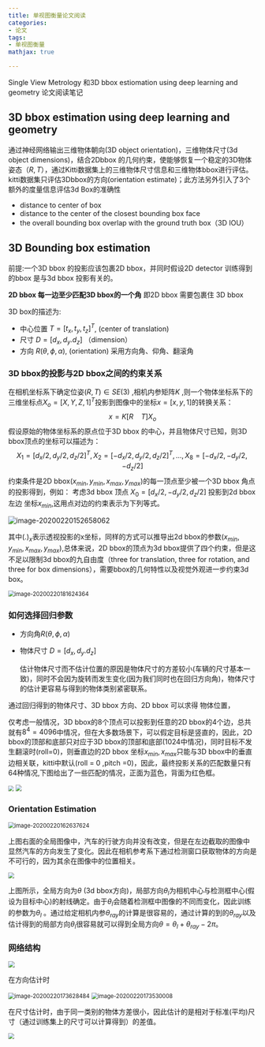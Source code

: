 ```yaml
---
title: 单视图衡量论文阅读
categories:
- 论文
tags:
- 单视图衡量
mathjax: true

---
```


Single View Metrology 和3D bbox estiomation using deep learning and geometry 论文阅读笔记

<!--more-->

## 3D bbox estimation using deep learning and geometry

通过神经网络输出三维物体朝向(3D object orientation)，三维物体尺寸(3d object dimensions)，结合2Dbbox 的几何约束，使能够恢复一个稳定的3D物体姿态（$R,T$），通过Kitti数据集上的三维物体尺寸信息和三维物体bbox进行评估。
kitti数据集只评估3Dbbox的方向(orientation estimate)；此方法另外引入了3个额外的度量信息评估3d Box的准确性

- distance to center of box
- distance to the center of the closest bounding box face
- the overall bounding box overlap with the ground truth box（3D IOU）

## 3D Bounding box estimation

前提:一个3D bbox 的投影应该包裹2D bbox，并同时假设2D detector 训练得到的bbox 是与3d bbox 投影有关的。

**2D bbox 每一边至少匹配3D bbox的一个角** 即2D bbox 需要包裹住 3D bbox

3D box的描述为:

- 中心位置   $T=[t_x,t_y,t_z]^T$,  (center of translation)
- 尺寸         $D=[d_x,d_y.d_z]$  （dimension）
- 方向        $R(\theta,\phi,\alpha)$,              (orientation) 采用方向角、仰角、翻滚角 

### 3D bbox的投影与2D bbox之间的约束关系

在相机坐标系下确定位姿$(R,T)\in SE(3)$ ,相机内参矩阵$K$ ,则一个物体坐标系下的三维坐标点$X_o=[X,Y,Z,1]^T$投影到图像中的坐标$x=[x,y,1]$的转换关系：
$$
x=K[R\ \ \ \ T]X_o
$$
假设原始的物体坐标系的原点位于3D bbox 的中心，并且物体尺寸已知，则3D bbox顶点的坐标可以描述为：
$$
X_1 = [d_x/2,d_y/2,d_z/2]^T,X_2 = [-d_x/2,d_y/2,d_z/2]^T,...,X_8=[-d_x/2,-d_y/2,-d_z/2]
$$
约束条件是2D bbox($x_{min},y_{min},x_{max},y_{max}$)的每一顶点至少被一个3D bbox 角点的投影得到，例如：
考虑3d bbox 顶点 $X_0=[d_x/2,-d_y/2,d_z/2]$ 投影到2d bbox左边 坐标$x_{min}$,这用点对边的约束表示为下列等式。

![image-20200220152658062](single-view-metrology\image-20200220152658062.png)

其中$(.)_x$表示透视投影的x坐标，同样的方式可以推导出2d bbox的参数($x_{min},y_{min},x_{max},y_{max}$),总体来说，2D bbox的顶点为3d bbox提供了四个约束，但是这不足以限制3d bbox的九自由度（three for translation, three for rotation, and three for box dimensions），需要bbox的几何特性以及视觉外观进一步约束3d box。

<img src="single-view-metrology\image-20200220181624364.png" alt="image-20200220181624364" style="zoom:80%;" />

### 如何选择回归参数

- 方向角$R(\theta,\phi,\alpha)$

- 物体尺寸 $D=[d_x,d_y.d_z]$

  估计物体尺寸而不估计位置的原因是物体尺寸的方差较小(车辆的尺寸基本一致)，同时不会因为旋转而发生变化(因为我们同时也在回归方向角)，物体尺寸的估计更容易与得到的物体类别紧密联系。

通过回归得到的物体尺寸、3D bbox 方向、2D bbox 可以求得 物体位置，

仅考虑一般情况，3D bbox的8个顶点可以投影到任意的2D bbox的4个边，总共就有$8^4=4096$中情况，但在大多数场景下，可以假定目标是竖直的，因此，2D bbox的顶部和底部只对应于3D bbox的顶部和底部(1024中情况)，同时目标不发生翻滚时(roll=0)，则垂直边的2D bbox 坐标$x_{min},x_{max}$只能与3D bbox中的垂直边相关联，kitti中默认(roll = 0 ,pitch =0)，因此，最终投影关系的匹配数量只有64种情况,下图给出了一些匹配的情况，正面为蓝色，背面为红色框。

<img src="single-view-metrology/corre.png" style="zoom: 67%;" />

<img src="single-view-metrology\m248gym63e.jpg" style="zoom:80%;" />

### Orientation Estimation



<img src="single-view-metrology\image-20200220162637624.png" alt="image-20200220162637624" style="zoom:80%;" />

上图右面的全局图像中，汽车的行驶方向并没有改变，但是在左边截取的图像中 显然汽车的方向发生了变化。因此在相机参考系下通过检测窗口获取物体的方向是不可行的，因为其余在图像中的位置相关。

<img src="single-view-metrology\2.png" style="zoom:75%;" />

上图所示，全局方向为$\theta$ (3d bbox方向)，局部方向$\theta_{l}$为相机中心与检测框中心(假设为目标中心)的射线确定。由于$\theta_l$会随着检测框中图像的不同而变化，因此训练的参数为$\theta_l$ 。通过给定相机内参$\theta_{ray}$的计算是很容易的，通过计算的到的$\theta_{ray}$以及估计得到的局部方向$\theta_{l}$很容易就可以得到全局方向$\theta=\theta_l+\theta_{ray}-2\pi$。



### 网络结构

<img src="single-view-metrology\170408.png" style="zoom:80%;" />

在方向估计时



<img src="single-view-metrology\image-20200220173628484.png" alt="image-20200220173628484" style="zoom: 80%;" />

<img src="single-view-metrology\image-20200220173530008.png" alt="image-20200220173530008" style="zoom:80%;" />

在尺寸估计时，由于同一类别的物体方差很小，因此估计的是相对于标准(平均)尺寸（通过训练集上的尺寸可以计算得到）的差值。

<img src="single-view-metrology\173312.png" style="zoom:75%;" />